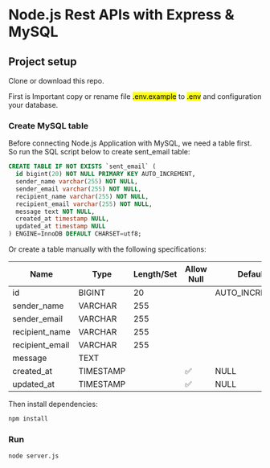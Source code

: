 # Node.js Rest APIs with Express & MySQL

## Project setup

Clone or download this repo.

First is Important copy or rename file <mark>.env.example</mark> to <mark>.env</mark> and configuration your database.

### Create MySQL table

Before connecting Node.js Application with MySQL, we need a table first.
So run the SQL script below to create sent_email table:

```sql
CREATE TABLE IF NOT EXISTS `sent_email` (
  id bigint(20) NOT NULL PRIMARY KEY AUTO_INCREMENT,
  sender_name varchar(255) NOT NULL,
  sender_email varchar(255) NOT NULL,
  recipient_name varchar(255) NOT NULL,
  recipient_email varchar(255) NOT NULL,
  message text NOT NULL,
  created_at timestamp NULL,
  updated_at timestamp NULL
) ENGINE=InnoDB DEFAULT CHARSET=utf8;
```

Or create a table manually with the following specifications:

| Name            | Type      | Length/Set | Allow Null | Default        |
| --------------- | --------- | ---------- | ---------- | -------------- |
| id              | BIGINT    | 20         |            | AUTO_INCREMENT |
| sender_name     | VARCHAR   | 255        |            |                |
| sender_email    | VARCHAR   | 255        |            |                |
| recipient_name  | VARCHAR   | 255        |            |                |
| recipient_email | VARCHAR   | 255        |            |                |
| message         | TEXT      |            |            |                |
| created_at      | TIMESTAMP |            | ✅         | NULL           |
| updated_at      | TIMESTAMP |            | ✅         | NULL           |

Then install dependencies:

```bash
npm install
```

### Run
```bash
node server.js
```
